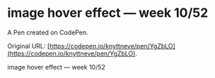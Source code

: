 # image hover effect  — week 10/52

A Pen created on CodePen.

Original URL: [https://codepen.io/knyttneve/pen/YgZbLO](https://codepen.io/knyttneve/pen/YgZbLO).

image hover effect  — week 10/52